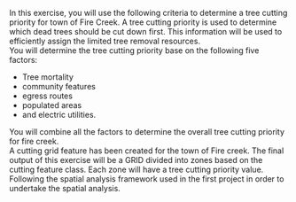 In this exercise, you will use the following criteria to determine a tree cutting priority for town of Fire 
Creek. A tree cutting priority is used to determine which dead trees should be cut down first. This 
information will be used to efficiently assign the limited tree removal resources. 
 <br> You will determine the 
tree cutting priority base on the following five factors: 
 <br>
* Tree mortality
* community features
* egress routes
* populated areas
* and electric utilities. <br> 

You will combine all the factors to determine the overall tree cutting priority for fire creek.  <br>
A cutting grid  feature has been created for the town of Fire creek. The final output of this exercise will be a GRID 
divided into zones based on the cutting feature class. Each zone will have a tree cutting priority value.  <br>
Following the spatial analysis framework used in the first project in order to undertake the spatial 
analysis.
